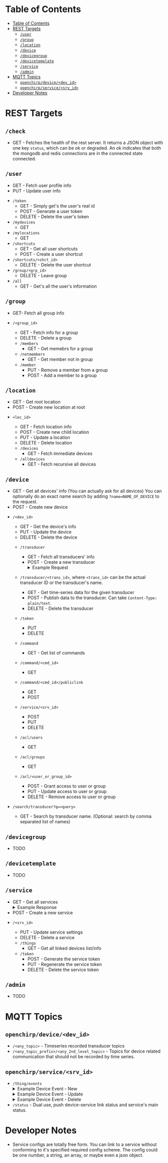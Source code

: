 # Table of Contents
- [Table of Contents](#table-of-contents)
- [REST Targets](#rest-targets)
    - [`/user`](#user)
    - [`/group`](#group)
    - [`/location`](#location)
    - [`/device`](#device)
    - [`/devicegroup`](#devicegroup)
    - [`/devicetemplate`](#devicetemplate)
    - [`/service`](#service)
    - [`/admin`](#admin)
- [MQTT Topics](#mqtt-topics)
    - [`openchirp/device/<dev_id>`](#openchirpdevicedevid)
    - [`openchirp/service/<srv_id>`](#openchirpservicesrvid)
- [Developer Notes](#developer-notes)


# REST Targets

## `/check`
- GET - Fetches the health of the rest server. It returns a JSON object with one key `status`, which can be ok or degraded. An ok indicates that both the mongodb and redis connections are in the connected state connected.

## `/user`
- GET - Fetch user profile info
- PUT - Update user info
* `/token`
    - GET - Simply get's the user's real id
    - POST - Generate a user token
    - DELETE - Delete the user's token
* `/mydevices`
    - GET
* `/mylocations`
    - GET
* `/shortcuts`
    - GET - Get all user shortcuts
    - POST - Create a user shortcut
* `/shortcuts/<shct_id>`
    - DELETE - Delete the user shortcut
* `/group/<grp_id>`
    - DELETE - Leave group
* `/all`
    - GET - Get's all the user's information

## `/group`
- GET- Fetch all group info
* `/<group_id>`
    - GET - Fetch info for a group
    - DELETE - Delete a group

    * `/members`
      - GET - Get memebrs for a group
    * `/notmembers`
      - GET - Get member not in group
    * `/member`
      - PUT - Remove a member from a group
      - POST - Add a member to a group

## `/location`
- GET - Get root location
- POST - Create new location at root

* `<loc_id>`
    - GET - Fetch location info
    - POST - Create new child location
    - PUT - Update a location
    - DELETE - Delete location

    * `/devices`
        - GET - Fetch immediate devices
    * `/alldevices`
        - GET - Fetch recursive all devices


## `/device`
- GET - Get all devices' info (You can actually ask for all devices)
    You can optionally do an exact name search by adding `?name=NAME_OF_DEVICE`
    to the request.
- POST - Create new device

* `/<dev_id>`
    - GET - Get the device's info
    - PUT - Update the device
    - DELETE - Delete the device

    * `/transducer`
        - GET - Fetch all transducers' info
        - POST - Create a new transducer
            <details>
            <summary>Example Request</summary>
            <pre>
            {
                "name":"Temperature",
                "unit":"Celsius",
                "is_actuable": false
            }
            </pre>
            </details>
    * `/transducer/<trans_id>`, where `<trans_id>` can be the actual transducer ID or the transducer's name.
        - GET - Get time-series data for the given transducer
        - POST - Publish data to the transducer. Can take `Content-Type: plain/text`.
        - DELETE - Delete the transducer

    * `/token`
        - PUT
        - DELETE

    * `/command`
        - GET - Get list of commands
    * `/command/<cmd_id>`
        - GET
    * `/command/<cmd_id>/publiclink`
        - GET
        - POST

    * `/service/<srv_id>`
        - POST
        - PUT
        - DELETE

    * `/acl/users`
        - GET
    * `/acl/groups`
        - GET
    * `/acl/<user_or_group_id>`
        - POST - Grant access to user or group
        - PUT - Update access to user or group
        - DELETE - Remove access to user or group

* `/search/transducer?q=<query>`
    - GET - Search by transducer name.
    (Optional: search by comma separated list of names)

## `/devicegroup`
- TODO

## `/devicetemplate`
- TODO

## `/service`
- GET - Get all services
    <details>
    <summary>Example Response</summary>
    <pre>
    [
        {
            "_id": "592880c57d6ec25f901d9668",
            "updated_at": "2018-03-04T03:17:40.541Z",
            "created_at": "2017-05-26T19:23:49.953Z",
            "owner": {
                "_id": "5911f5ab65dd1376d1996d3f",
                "email": "hesling.craig@gmail.com",
                "name": "Craig Hesling",
                "id": "5911f5ab65dd1376d1996d3f"
            },
            "name": "LoRaWAN",
            "description": "LoRaWAN device registration",
            "__v": 22,
            "properties": {
                "AppServerTarget": "something",
                "AppServerApplicationID": "somenumber"
            },
            "config_required": [
                {
                    "key_name": "DevEUI",
                    "key_description": "A device's unique identifier (8 byte hexadecimal)",
                    "key_example": "1122334455667788",
                    "key_required": true
                },
            ],
            "status": {
                "timestamp": "2018-03-04T03:17:40.541Z",
                "message": "Running"
            },
            "pubsub": {
                "protocol": "MQTT",
                "endpoint": "openchirp/services/592880c57d6ec25f901d9668",
                "events_endpoint": "openchirp/services/592880c57d6ec25f901d9668/thing/events",
                "status_endpoint": "openchirp/services/592880c57d6ec25f901d9668/status"
            },
            "device_permission": 0,
            "id": "592880c57d6ec25f901d9668"
        }
    ]
    </pre>
    </details>
- POST - Create a new service

* `/<srv_id>`
    - PUT - Update service settings
    - DELETE - Delete a service

    * `/things`
        - GET - Get all linked devices list/info
    * `/token`
        - POST - Generate the service token
        - PUT - Regenerate the service token
        - DELETE - Delete the service token

## `/admin`
- TODO

# MQTT Topics

## `openchirp/device/<dev_id>`
- `/<any_topic>` - Timeseries recorded transducer topics
- `/<any_topic_prefix>/<any_2nd_level_topic>` - Topics for device related
    communication that should not be recorded by time series.
## `openchirp/service/<srv_id>`
- `/thing/events`
    <details>
    <summary>Example Device Event - New</summary>
    <pre>
        {
            "action":"new",
            "thing":{
                "type":"device",
                "id":"5aa7198f69da9508643081c1",
                "pubsub":{
                    "protocol":"MQTT","endpoint":"openchirp/device/5aa7198f69da9508643081c1"
                },
                "config":[
                    {"key":"rxconfig","value":"blahRX"},
                    {"key":"txconfig","value":"blahTX"}
                ]
            }
        }
    </pre>
    </details>
    <details>
    <summary>Example Device Event - Update</summary>
    <pre>
        {
            "action":"update",
            "thing":{
                "type":"device",
                "id":"5aa7198f69da9508643081c1",
                "pubsub":{
                    "protocol":"MQTT","endpoint":"openchirp/device/5aa7198f69da9508643081c1"
                },
                "config":[
                    {"key":"rxconfig","value":"blahNewRX"},
                    {"key":"txconfig","value":"blahTX"}
                ]
            }
        }
    </pre>
    </details>
    <details>
    <summary>Example Device Event - Delete</summary>
    <pre>
        {
            "action":"delete",
            "thing":{
                "type":"device",
                "id":"5aa7198f69da9508643081c1",
                "pubsub":{
                    "protocol":"MQTT",
                    "endpoint":"openchirp/device/5aa7198f69da9508643081c1"
                }
            }
        }
    </pre>
    </details>
- `/status` - Dual use, push device-service link status and service's main status.

# Developer Notes
* Service configs are totally free form.
  You can link to a service without conforming to it's specified required config scheme. The config could be one number, a string, an array, or maybe even a json object.